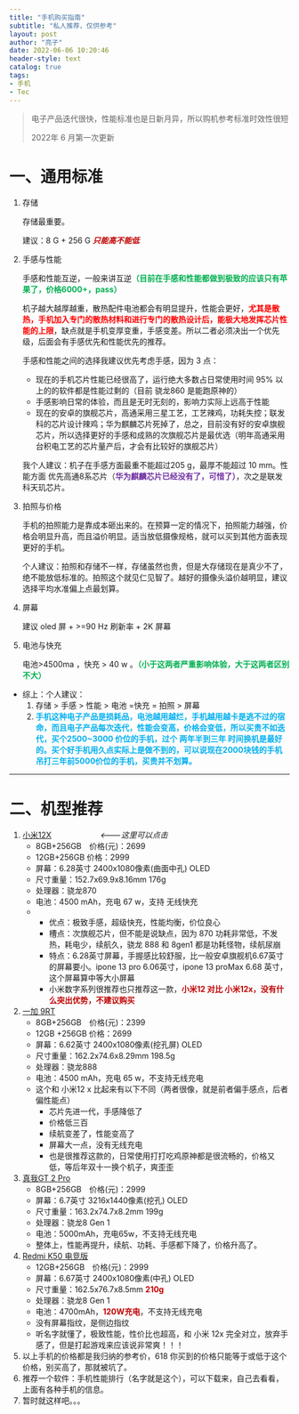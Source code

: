 ```yaml
---
title: "手机购买指南"
subtitle: "私人推荐，仅供参考"
layout: post
author: "亮子"
date: 2022-06-06 10:20:46
header-style: text
catalog: true
tags:
- 手机
- Tec
---
```


>电子产品迭代很快，性能标准也是日新月异，所以购机参考标准时效性很短
>
>2022年 6 月第一次更新



# 一、通用标准

1. 存储

   存储最重要。

   建议：8 G + 256 G <strong style="color:#c00000;">*只能高不能低*</strong>

2. 手感与性能

   手感和性能互逆，一般来讲互逆<strong style="color:#00b050;">（目前在手感和性能都做到极致的应该只有苹果了，价格6000+，pass）
   </strong>
   
   机子越大越厚越重，散热配件电池都会有明显提升，性能会更好，<strong style="color:#ff0000;">尤其是散热，手机加入专门的散热材料和进行专门的散热设计后，能极大地发挥芯片性能的上限</strong>，缺点就是手机变厚变重，手感变差。所以二者必须决出一个优先级，后面会有手感优先和性能优先的推荐。
   
   手感和性能之间的选择我建议优先考虑手感，因为 3 点：
   
   - 现在的手机芯片性能已经很高了，运行绝大多数占日常使用时间 95% 以上的的软件都是性能过剩的（目前 骁龙860 是能跑原神的）
   - 手感影响日常的体验，而且是无时无刻的，影响力实际上远高于性能
   - 现在的安卓的旗舰芯片，高通采用三星工艺，工艺辣鸡，功耗失控；联发科的芯片设计辣鸡；华为麒麟芯片死掉了，总之，目前没有好的安卓旗舰芯片，所以选择更好的手感和成熟的次旗舰芯片是最优选（明年高通采用台积电工艺的芯片量产后，才会有比较好的旗舰芯片）
   
   我个人建议：机子在手感方面最重不能超过205 g，最厚不能超过 10 mm。性能方面 优先高通8系芯片（<strong style="color:#7030a0;">华为麒麟芯片已经没有了，可惜了）</strong>，次之是联发科天玑芯片。
   
3. 拍照与价格

   手机的拍照能力是靠成本砸出来的。在预算一定的情况下，拍照能力越强，价格会明显升高，而且溢价明显。适当放低摄像规格，就可以买到其他方面表现更好的手机。

   个人建议：拍照和存储不一样，存储虽然也贵，但是大存储现在是真少不了，绝不能放低标准的。拍照这个就见仁见智了。越好的摄像头溢价越明显，建议选择平均水准偏上点最划算。

4. 屏幕

   建议 oled 屏 +  >=90 Hz 刷新率 + 2K 屏幕

5. 电池与快充

   电池>4500ma ，快充 > 40 w 。<strong style="color:#00b050;">（小于这两者严重影响体验，大于这两者区别不大）</strong>

- 综上：个人建议：
  1. 存储 > 手感 > 性能 > 电池 =快充 = 拍照 > 屏幕
  2. <strong style="color:#00b0f0;">手机这种电子产品是损耗品，电池越用越烂，手机越用越卡是逃不过的宿命，而且电子产品每次迭代，性能会变高，价格会变低，所以买贵不如迭代，买个2500~3000 价位的手机，过个 两年半到三年 时间换机是最好的。买个好手机用久点实际上是做不到的，可以说现在2000块钱的手机吊打三年前5000价位的手机，买贵并不划算。</strong>

---

# 二、机型推荐

1. [小米12X](https://item.jd.com/100031406024.html#crumb-wrap) 　　　　　　*<---这里可以点击*
   - 8GB+256GB　价格(元)：2699
   - 12GB+256GB  价格：2999
   - 屏幕：6.28英寸 2400x1080像素(曲面中孔) OLED
   - 尺寸重量：152.7x69.9x8.16mm 176g
   - 处理器：骁龙870
   - 电池：4500 mAh，充电 67 w，支持 无线快充
   - - 优点：极致手感，超级快充，性能均衡，价位良心
     - 槽点：次旗舰芯片，但不能是说缺点，因为 870 功耗非常低，不发热，耗电少，续航久，骁龙 888  和 8gen1 都是功耗怪物，续航尿崩
     - 特点：6.28英寸屏幕，手握感比较舒服，比一般安卓旗舰机6.67英寸的屏幕要小。ipone 13 pro 6.06英寸，ipone 13 proMax 6.68 英寸，这个屏幕算中等大小屏幕
     - 小米数字系列很推荐也只推荐这一款，<strong style="color:#c00000;">小米12 对比 小米12x，没有什么突出优势，不建议购买</strong>
2. [一加 9RT](https://item.jd.com/100015232641.html#none)
   - 8GB+256GB　价格(元)：2399
   - 12GB +256GB 价格：2699
   - 屏幕：6.62英寸 2400x1080像素(挖孔屏) OLED
   - 尺寸重量：162.2x74.6x8.29mm 198.5g
   - 处理器：骁龙888
   - 电池：4500 mAh，充电 65 w，不支持无线充电
   - 这个和 小米12 x 比起来有以下不同（两者很像，就是前者偏手感点，后者偏性能点）
     - 芯片先进一代，手感降低了
     - 价格低三百
     - 续航变差了，性能变高了
     - 屏幕大一点，没有无线充电
     - 也是很推荐这款的，日常使用打打吃鸡原神都是很流畅的，价格又低，等后年双十一换个机子，爽歪歪
3. [真我GT 2 Pro](https://item.jd.com/100030765912.html#crumb-wrap)
   - 8GB+256GB　价格(元)：2999
   - 屏幕：6.7英寸 3216x1440像素(挖孔) OLED
   - 尺寸重量：163.2x74.7x8.2mm 199g
   - 处理器：骁龙8 Gen 1
   - 电池：5000mAh，充电65w，不支持无线充电
   - 整体上，性能再提升，续航、功耗、手感都下降了，价格升高了。
4. [Redmi K50 电竞版](https://item.jd.com/100018761113.html)
   - 12GB+256GB　价格(元)：2999
   - 屏幕：6.67英寸 2400x1080像素(中孔) OLED
   - 尺寸重量：162.5x76.7x8.5mm <strong style="color:#c00000;">210g</strong>
   - 处理器：骁龙8 Gen 1
   - 电池：4700mAh，<strong style="color:#c00000;">120W充电</strong>，不支持无线充电
   - 没有屏幕指纹，是侧边指纹
   - 听名字就懂了，极致性能，性价比也超高，和 小米 12x 完全对立，放弃手感了，但是打起游戏来应该说非常爽！！！
5. 以上手机的价格都是我归纳的参考价，618 你买到的价格只能等于或低于这个价格，别买高了，那就被坑了。
6. 推荐一个软件：手机性能排行（名字就是这个），可以下载来，自己去看看，上面有各种手机的信息。
7. 暂时就这样吧。。。

